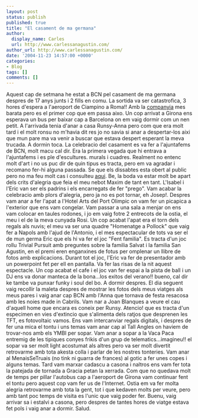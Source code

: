 ```yaml
---
layout: post
status: publish
published: true
title: "El casament de ma germana"
author:
  display_name: Carles
  url: http://www.carlessanagustin.com/
author_url: http://www.carlessanagustin.com/
date: '2004-11-23 14:57:00 +0000'
categories:
- Blog
tags: []
comments: []
---
```

Aquest cap de setmana he estat a BCN pel casament de ma germana despres de 17 anys junts i 2 fills en comu.
La sortida va ser catastrofica, 3 hores d'espera a l'aeroport de Ciampino a Roma!! Amb la [companyia](http://www.ryanair.com/) mes barata pero es el primer cop que em passa aixo. Un cop arrivat a Girona ens esperava un bus per baixar cap a Barcelona on em vaig dormir com un nen petit. A l'arrivada tenia d'anar a casa Runsy-Anna pero com que era molt tard i el molt ronsu no m'havia dit res jo no savia si anar a despertar-los aixi que mun pare ma va venir a buscar que estava despert esperant la meva trucada. A dormin toca.
La celebracio del casament es va fer a l'ajuntafems de BCN, molt macu cal dir. Era la primera vegada que hi entrava a l'ajuntafems i es ple d'escultures. murals i cuadres. Realment no entenc molt d'art i no us puc dir de quin tipus es tracta, pero em va agradar i recomano fer-hi alguna passada. Se que els dissabtes esta obert al public pero no ma feu molt cas i consulteu [aqui](http://www.bcn.es/). Be, la boda va estar molt be apart dels crits d'alegria que feia el meu nebot Maxim de tant en tant. L'Isabel i l'Eric van ser els padrins i els encarregats de fer "prego". Vam acabar la celebracio amb plors d'alegria, pero ja no es pot tornar, eh Josep!. Despres vam anar a fer l'apat a l'Hotel Arts del Port Olimpic on vam fer un picapica a l'exterior que ens vam congelar. Vam passar a una sala a menjar on ens vam colocar en taules rodones, i jo em vaig fotre 2 entrecots de la ostia, el meu i el de la meva cunyada Rosi. Un cop acabat l'apat era el torn dels regals als nuvis; el meu va ser una quadre "Homenatge a Pollock" que vaig fer a Napols amb l'ajud de l'Antonio, i el mes espectacular de tots va ser el de mun germa Eric que els hi va fer el joc "Fent familia". Es tracta d'un joc rollu Trivial Pursuit amb preguntes sobre la familia Salvat i la familia San Agustin, en el premi eren enganxines de fotus per omplenar un llibre de fotos amb explicacions. Durant tot el joc, l'Eric va fer de presentador amb un powerpoint fet per ell en pantalla. Va fer las risas de la nit aquest espectacle. Un cop acabat el cafe i el joc van fer espai a la pista de ball i un DJ ens va donar manteca de la bona...los exitos del verano!! bueno, cal dir ke tambe va punxar funky i soul del bo. A dormir despres.
El dia seguent vaig recollir la maleta despres de mostrar les fotos dels meus viatges als meus pares i vaig anar cap BCN amb l'Anna que tornava de festa resacosa amb les noies made in Cabrils. Vam nar a Joan Blanques a veure el cau d'aquell home que encara es coneix per Runsy. Atencio! que es tracta d'un especimen en vies d'extincio que s'alimenta dels ratjos que desprenen les TFT, es fotovoltaic vamos. Ens vam intercanviar regals digitals, i despres de fer una mica el tontu i uns temas vam anar cap al Tall Angles on haviem de trovar-nos amb els YMBI per sopar. Vam anar a sopar a la Vaca Paca entremig de les tipiques conyes frikis d'un grup de telematics...imagineu!! el sopar va ser molt light acostumat als altres pero va ser molt divertit retrovarme amb tota akesta colla i parlar de les nostres tonteries. Vam anar al MenaisSeTruais (no tink ni guarra de frances) al gotic a fer unes copes i alguns temas. Tard vam marxar cadascu a casona i naltros ens vam fer tota la patejada de tornada a Gracia petan la xerrada. Com que no quedava molt de temps per pillar l'autobus cap a l'aeroport de Girona vam continuar fent el tontu pero aquest cop vam fer us de l'Internet. Ostia em va fer molta alegria retrovarme amb tota la gent, tot i que kedaven molts per veure, pero amb tant poc temps de visita es l'unic que vaig poder fer.
Buenu, vaig arrivar sa i estalvi a casona, pero despres de tantes hores de viatge estava fet pols i vaig anar a dormir.
Salud.

